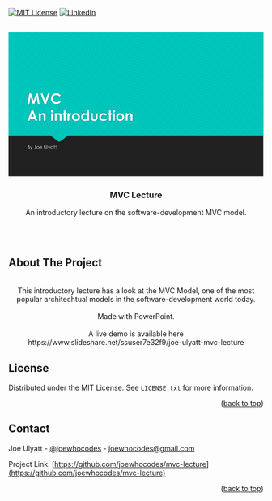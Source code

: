 <div id="top"></div>

<!-- [![Issues][issues-shield]][issues-url] -->
[![MIT License][license-shield]][license-url]
[![LinkedIn][linkedin-shield]][linkedin-url]

<!-- PROJECT LOGO -->
<br />
<div align="center">
  <a href="https://www.slideshare.net/ssuser7e32f9/joe-ulyatt-mvc-lecture">
    <img src="/frontpage.png" alt="Lecture Front Page">
  </a>

<h3 align="center">MVC Lecture</h3>

  <p align="center">
    An introductory lecture on the software-development MVC model.
  </p>
    <br />
    <br />
  </p>
</div>





<!-- ABOUT THE PROJECT -->
## About The Project

<!-- [![Product Name Screen Shot][product-screenshot]](https://www.slideshare.net/ssuser7e32f9/joe-ulyatt-mvc-lecture) -->


</p>
    <p align="center">
    <br>
    This introductory lecture has a look at the MVC Model, one of the most popular architechtual models in the software-development world today.
    <br>
    <br>
    Made with PowerPoint. 
    <br>
    <br>
    A live demo is available here <br>
    https://www.slideshare.net/ssuser7e32f9/joe-ulyatt-mvc-lecture
    </p>


<!-- LICENSE -->
## License

Distributed under the MIT License. See `LICENSE.txt` for more information.

<p align="right">(<a href="#top">back to top</a>)</p>



<!-- CONTACT -->
## Contact

Joe Ulyatt - [@joewhocodes](https://twitter.com/joewhocodes) - joewhocodes@gmail.com

Project Link: [https://github.com/joewhocodes/mvc-lecture](https://github.com/joewhocodes/mvc-lecture)

<p align="right">(<a href="#top">back to top</a>)</p>




<!-- MARKDOWN LINKS & IMAGES -->
<!-- https://www.markdownguide.org/basic-syntax/#reference-style-links -->
[contributors-shield]: https://img.shields.io/github/contributors/joewhocodes/mvc-lecture.svg?style=for-the-badge
[contributors-url]: https://github.com/joewhocodes/mvc-lecture/graphs/contributors
[forks-shield]: https://img.shields.io/github/forks/joewhocodes/mvc-lecture.svg?style=for-the-badge
[forks-url]: https://github.com/joewhocodes/mvc-lecture/network/members
[stars-shield]: https://img.shields.io/github/stars/joewhocodes/mvc-lecture.svg?style=for-the-badge
[stars-url]: https://github.com/joewhocodes/mvc-lecture/stargazers
[issues-shield]: https://img.shields.io/github/issues/joewhocodes/mvc-lecture.svg?style=for-the-badge
[issues-url]: https://github.com/joewhocodes/mvc-lecture/issues
[license-shield]: https://img.shields.io/github/license/joewhocodes/mvc-lecture.svg?style=for-the-badge
[license-url]: https://github.com/joewhocodes/mvc-lecture/blob/main/LICENSE
[linkedin-shield]: https://img.shields.io/badge/-LinkedIn-black.svg?style=for-the-badge&logo=linkedin&colorB=555
[linkedin-url]: https://linkedin.com/in/joewhocodes
[product-screenshot]: /src/img/screenshot.png
